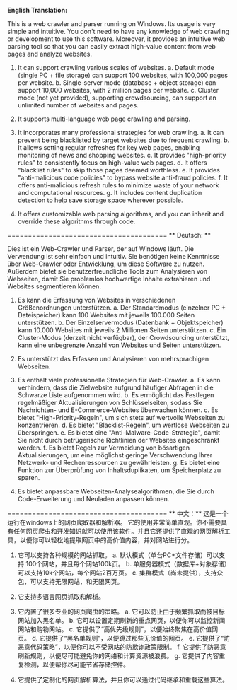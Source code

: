 

**English Translation:**

This is a web crawler and parser running on Windows. Its usage is very simple and intuitive. You don't need to have any knowledge of web crawling or development to use this software. Moreover, it provides an intuitive web parsing tool so that you can easily extract high-value content from web pages and analyze websites.

1. It can support crawling various scales of websites.
    a. Default mode (single PC + file storage) can support 100 websites, with 100,000 pages per website.
    b. Single-server mode (database + object storage) can support 10,000 websites, with 2 million pages per website.
    c. Cluster mode (not yet provided), supporting crowdsourcing, can support an unlimited number of websites and pages.

2. It supports multi-language web page crawling and parsing.

3. It incorporates many professional strategies for web crawling.
    a. It can prevent being blacklisted by target websites due to frequent crawling.
    b. It allows setting regular refreshes for key web pages, enabling monitoring of news and shopping websites.
    c. It provides "high-priority rules" to consistently focus on high-value web pages.
    d. It offers "blacklist rules" to skip those pages deemed worthless.
    e. It provides "anti-malicious code policies" to bypass website anti-fraud policies.
    f. It offers anti-malicious refresh rules to minimize waste of your network and computational resources.
    g. It includes content duplication detection to help save storage space wherever possible.

4. It offers customizable web parsing algorithms, and you can inherit and override these algorithms through code.

=======================================
** Deutsch: **

Dies ist ein Web-Crawler und Parser, der auf Windows läuft. Die Verwendung ist sehr einfach und intuitiv. Sie benötigen keine Kenntnisse über Web-Crawler oder Entwicklung, um diese Software zu nutzen. Außerdem bietet sie benutzerfreundliche Tools zum Analysieren von Webseiten, damit Sie problemlos hochwertige Inhalte extrahieren und Websites segmentieren können.

1. Es kann die Erfassung von Websites in verschiedenen Größenordnungen unterstützen.
     a. Der Standardmodus (einzelner PC + Dateispeicher) kann 100 Websites mit jeweils 100.000 Seiten unterstützen.
     b. Der Einzelservermodus (Datenbank + Objektspeicher) kann 10.000 Websites mit jeweils 2 Millionen Seiten unterstützen.
     c. Ein Cluster-Modus (derzeit nicht verfügbar), der Crowdsourcing unterstützt, kann eine unbegrenzte Anzahl von Websites und Seiten unterstützen.

2. Es unterstützt das Erfassen und Analysieren von mehrsprachigen Webseiten.

3. Es enthält viele professionelle Strategien für Web-Crawler.
     a. Es kann verhindern, dass die Zielwebsite aufgrund häufiger Abfragen in die Schwarze Liste aufgenommen wird.
     b. Es ermöglicht das Festlegen regelmäßiger Aktualisierungen von Schlüsselseiten, sodass Sie Nachrichten- und E-Commerce-Websites überwachen können.
     c. Es bietet "High-Priority-Regeln", um sich stets auf wertvolle Webseiten zu konzentrieren.
     d. Es bietet "Blacklist-Regeln", um wertlose Webseiten zu überspringen.
     e. Es bietet eine "Anti-Malware-Code-Strategie", damit Sie nicht durch betrügerische Richtlinien der Websites eingeschränkt werden.
     f. Es bietet Regeln zur Vermeidung von bösartigen Aktualisierungen, um eine möglichst geringe Verschwendung Ihrer Netzwerk- und Rechenressourcen zu gewährleisten.
     g. Es bietet eine Funktion zur Überprüfung von Inhaltsduplikaten, um Speicherplatz zu sparen.

4. Es bietet anpassbare Webseiten-Analysealgorithmen, die Sie durch Code-Erweiterung und Neuladen anpassen können.

=======================================
** 中文：**
这是一个运行在windows上的网页爬取器和解析器。 它的使用非常简单直观。你不需要具有任何网页爬虫和开发知识就可以使用该软件。并且它还提供了直观的网页解析工具，以便你可以轻松地提取网页中的高价值内容，并对网站进行分。

1. 它可以支持各种规模的网站抓取。
     a. 默认模式（单台PC+文件存储）可以支持 100个网站，并且每个网站100k页。
     b. 单服务器模式（数据库+对象存储）可以支持10k个网站，每个网站2百万页。
     c. 集群模式（尚未提供），支持众包，可以支持无限网站，和无限网页。

2. 它支持多语言网页抓取和解析。

3. 它内置了很多专业的网页爬虫的策略。
     a. 它可以防止由于频繁抓取而被目标网站加入黑名单。
     b. 它可以设置定期刷新的重点网页，以便你可以监控新闻网站和购物网站。
     c. 它提供了“高优先级规则”，以便始终聚焦在高价值网页。
     d. 它提供了“黑名单规则”，以便跳过那些无价值的网页。
     e. 它提供了“防恶意代码策略”，以便你可以不受网站的防欺诈政策限制。
     f. 它提供了防恶意刷新规则，以便尽可能避免你的网络和计算资源被浪费。
     g. 它提供了内容重复检测，以便帮你尽可能节省存储控件。

4. 它提供了定制化的网页解析算法，并且你可以通过代码继承和重载这些算法。
